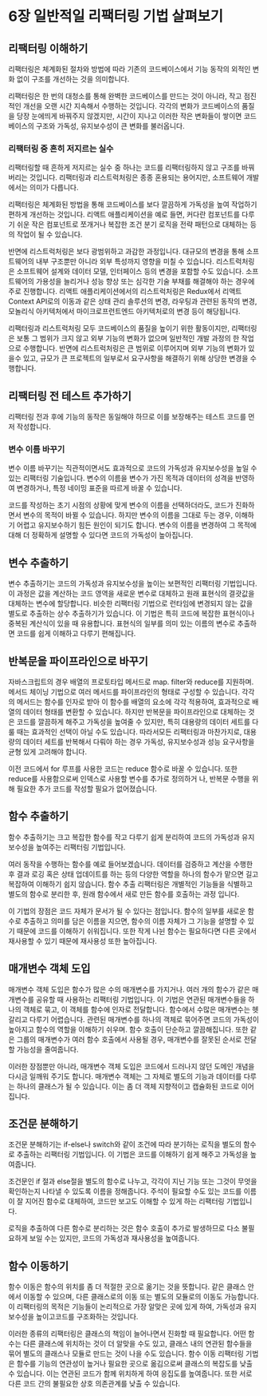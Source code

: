 # 6장 일반적일 리팩터링 기법 살펴보기

## 리팩터링 이해하기

리팩터링은 체계화된 절차와 방법에 따라 기존의 코드베이스에서 기능 동작의 외적인 변화 없이 구조를 개선하는 것을 의미합니다.

리팩터링은 한 번의 대청소를 통해 완벽한 코드베이스를 만드는 것이 아니라, 작고 점진적인 개선을 오랜 시간 지속해서 수행하는 것입니다. 각각의 변화가 코드베이스의 품질을 당장 눈에띄게 바꿔주지 않겠지만, 시간이 지나고 이러한 작은 변화들이 쌓이면 코드베이스의 구조와 가독성, 유지보수성이 큰 변화를 불러옵니다.

### 리팩터링 중 흔히 저지르는 실수

리팩터링할 때 흔하게 저지르는 실수 중 하나는 코드를 리팩터링하지 않고 구조를 바꿔버리는 것입니다. 리팩터링과 리스트럭처링은 종종 혼용되는 용어지만, 소프트웨어 개발에서는 의미가 다릅니다.

리팩터링은 체계화된 방법을 통해 코드베이스를 보다 깔끔하게 가독성을 높여 작업하기 편하게 개선하는 것입니다. 리액트 애플리케이션을 예로 들면, 커다란 컴포넌트를 다루기 쉬운 작은 컴포넌트로 쪼개거나 복잡한 조건 분기 로직을 전략 패턴으로 대체하는 등의 작업이 될 수 있습니다.

반면에 리스트럭처링은 보다 광범위하고 과감한 과정입니다. 대규모의 변경을 통해 소프트웨어의 내부 구조뿐만 아니라 외부 특성까지 영향을 미칠 수 있습니다. 리스트럭처링은 소프트웨어 설계와 데이터 모델, 인터페이스 등의 변경을 포함할 수도 있습니다. 소프트웨어의 가용성을 늘리거나 성능 향상 또는 심각한 기술 부채를 해결해야 하는 경우에 주로 진행합니다.
리액트 애플리케이션에서의 리스트럭처링은 Redux에서 리액트 Context API로의 이동과 같은 상태 관리 솔루션의 변경, 라우팅과 관련된 동작의 변경, 모놀리식 아키텍처에서 마이크로프런트엔드 아키텍처로의 변경 등이 해당됩니다.

리팩터링과 리스트럭처링 모두 코드베이스의 품질을 높이기 위한 활동이지만, 리팩터링은 보통 그 범위가 크지 않고 외부 기능의 변화가 없으며 일반적인 개발 과정의 한 작업으로 수행합니다. 반면에 리스트럭처링은 큰 범위로 이루어지며 외부 기능의 변화가 있을수 있고, 규모가 큰 프로젝트의 일부로서 요구사항을 해결하기 위해 상당한 변경을 수행합니다.

## 리팩터링 전 테스트 추가하기

리팩터링 전과 후에 기능의 동작은 동일해야 하므로 이를 보장해주는 테스트 코드를 먼저 작성합니다.

### 변수 이름 바꾸기

변수 이름 바꾸기는 직관적이면서도 효과적으로 코드의 가독성과 유지보수성을 높일 수 있는 리팩터링 기술입니다. 변수의 이름을 변수가 가진 목적과 데이터의 성격을 반영하여 변경하거나, 특정 네이밍 표준을 따르게 바꿀 수 있습니다.

코드를 작성하는 초기 시점의 상황에 맞게 변수의 이름을 선택하더라도, 코드가 진화하면서 변수의 목적이 바뀔 수 있습니다. 하지만 변수의 이름을 그대로 두는 경우, 이해하기 어렵고 유지보수하기 힘든 원인이 되기도 합니다. 변수의 이름을 변경하여 그 목적에 대해 더 정확하게 설명할 수 있다면 코드의 가독성이 높아집니다.

## 변수 추출하기

변수 추출하기는 코드의 가독성과 유지보수성을 높이는 보편적인 리팩터링 기법입니다. 이 과정은 값을 계산하는 코드 영역을 새로운 변수로 대체하고 원래 표현식의 결괏값을 대체하는 변수에 할당합니다. 비슷한 리팩터링 기법으로 런타임에 변경되지 않는 값을 별도로 추출하는 상수 추출하기가 있습니다.
이 기법은 특히 코드에 복잡한 표현식이나 중복된 계산식이 있을 때 유용합니다. 표현식의 일부를 의미 있는 이름의 변수로 추출하면 코드를 쉽게 이해하고 다루기 편해집니다.

## 반복문을 파이프라인으로 바꾸기

자바스크립트의 경우 배열의 프로토타입 메서드로 map. filter와 reduce를 지원하며. 메서드 체이닝 기법으로 여러 메서드를 파이프라인의 형태로 구성할 수 있습니다. 각각의 메서드는 함수를 인자로 받아 이 함수를 배열의 요소에 각각 적용하여, 효과적으로 배열의 데이터 형태를 변환할 수 있습니다. 하지만 반복문을 파이프라인으로 대체하는 것은 코드를 깔끔하게 해주고 가독성을 높여줄 수 있지만, 특히 대용량의 데이터 세트를 다룰 때는 효과적인 선택이 아닐 수도 있습니다. 따라서모든 리팩터링과 마찬가지로, 대용량의 데이터 세트를 반복해서 다뤄야 하는 경우 가독성, 유지보수성과 성능 요구사항을 균형 있게 고려해야 합니다.

이전 코드에서 for 루프를 사용한 코드는 reduce 함수로 바꿀 수 있습니다. 또한 reduce를 사용함으로써 인덱스로 사용할 변수를 추가로 정의하거 나, 반복문 수행을 위해 필요한 추가 코드를 작성할 필요가 없어졌습니다.

## 함수 추출하기

함수 추출하기는 크고 복잡한 함수를 작고 다루기 쉽게 분리하여 코드의 가독성과 유지보수성을 높여주는 리팩터링 기법입니다.

여러 동작을 수행하는 함수를 예로 들어보겠습니다. 데이터를 검증하고 계산을 수행한 후 결과 로깅 혹은 상태 업데이트를 하는 등의 다양한 역할을 하나의 함수가 맡으면 길고 복잡하여 이해하기 쉽지 않습니다. 함수 추출 리팩터링은 개별적인 기능들을 식별하고 별도의 함수로 분리한 후, 원래 함수에서 새로 만든 함수를 호출하는 과정 입니다.

이 기법의 장점은 코드 자체가 문서가 될 수 있다는 점입니다. 함수의 일부를 새로운 함수로 추출하고 의미를 담은 이름을 지으면, 함수의 이름 자체가 그 기능을 설명할 수 있기 때문에 코드를 이해하기 쉬워집니다. 또한 작게 나뉜 함수는 필요하다면 다른 곳에서 재사용할 수 있기 때문에 재사용성 또한 높아집니다.

## 매개변수 객체 도입

매개변수 객체 도입은 함수가 많은 수의 매개변수를 가지거나. 여러 개의 함수가 같은 매개변수를 공유할 때 사용하는 리팩터링 기법입니다. 이 기법은 연관된 매개변수들을 하나의 객체로 묶고, 이 객체를 함수에 인자로 전달합니다.
함수에서 수많은 매개변수는 헷갈리고 다루기 어렵습니다. 관련된 매개변수를 하나의 객체로 묶어주면 코드의 가독성이 높아지고 함수의 역할을 이해하기 쉬우며. 함수 호출이 단순하고 깔끔해집니다. 또한 같은 그룹의 매개변수가 여러 함수 호출에서 사용될 경우, 매개변수를 잘못된 순서로 전달할 가능성을 줄여줍니다.

이러한 장점뿐만 아니라, 매개변수 객체 도입은 코드에서 드러나지 않던 도메인 개념을 다시금 일깨워 주기도 합니다. 매개변수 객체는 그 자체로 별도의 기능과 데이터를 다루는 하나의 클래스가 될 수 있습니다. 이는 좀 더 객체 지향적이고 캡슐화된 코드로 이어집니다.

## 조건문 분해하기

조건문 분해하기는 if-else나 switch와 같이 조건에 따라 분기하는 로직을 별도의 함수로 추출하는 리팩터링 기법입니다. 이 기법은 코드를 이해하기 쉽게 해주고 가독성을 높여줍니다.

조건문인 if 절과 else절을 별도의 함수로 나누고, 각각이 지닌 기능 또는 그것이 무엇을 확인하는지 나타낼 수 있도록 이름을 정해줍니다. 주석이 필요할 수도 있는 코드를 이름이 잘 지어진 함수로 대체하여, 코드만 보고도 이해할 수 있게 하는 리팩터링 기법입니다.

로직을 추출하여 다른 함수로 분리하는 것은 함수 호출이 추가로 발생하므로 다소 불필요하게 보일 수는 있지만, 코드의 가독성과 재사용성을 높여줍니다.

## 함수 이동하기

함수 이동은 함수의 위치를 좀 더 적절한 곳으로 옮기는 것을 뜻합니다. 같은 클래스 안에서 이동할 수 있으며, 다른 클래스로의 이동 또는 별도의 모듈로의 이동도 가능합니다. 이 리팩터링의 목적은 기능들이 논리적으로 가장 알맞은 곳에 있게 하여, 가독성과 유지보수성을 높이고코드를 구조화하는 것입니다.

이러한 종류의 리팩터링은 클래스의 책임이 늘어나면서 진화할 때 필요합니다. 어떤 함수는 다른 클래스에 위치하는 것이 더 알맞을 수도 있고, 클래스 내의 연관된 함수들을 묶어 별도의 클래스나 모듈로 만드는 것이 나을 수도 있습니다. 함수 이동 리팩터링 기법은 함수를 기능의 연관성이 높거나 필요한 곳으로 옮김으로써 클래스의 복잡도를 낮출 수 있습니다. 이는 연관된 코드가 함께 위치하게 하여 응집도를 높여줍니다. 또한 서로 다른 코드 간의 불필요한 상호 의존관계를 낮출 수 있습니다.
